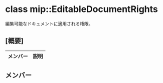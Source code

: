 # <a name="class-mipeditabledocumentrights"></a>class mip::EditableDocumentRights 
編集可能なドキュメントに適用される権限。
## <a name="summary"></a>[概要]
 メンバー                        | 説明                                
--------------------------------|---------------------------------------------
## <a name="members"></a>メンバー